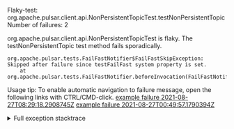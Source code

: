         
Flaky-test: org.apache.pulsar.client.api.NonPersistentTopicTest.testNonPersistentTopic
Number of failures: 2

org.apache.pulsar.client.api.NonPersistentTopicTest is flaky. The testNonPersistentTopic test method fails sporadically.

```
org.apache.pulsar.tests.FailFastNotifier$FailFastSkipException: Skipped after failure since testFailFast system property is set.
	at org.apache.pulsar.tests.FailFastNotifier.beforeInvocation(FailFastNotifier.java:88)

```

Usage tip: To enable automatic navigation to failure message, open the following links with CTRL/CMD-click.
[example failure 2021-08-27T08:29:18.2908745Z](https://github.com/apache/pulsar/runs/3441181143?check_suite_focus=true#step:9:1492)
[example failure 2021-08-27T00:49:57.1790394Z](https://github.com/apache/pulsar/runs/3438608157?check_suite_focus=true#step:9:1488)


<details>
<summary>Full exception stacktrace</summary>
<code><pre>
org.apache.pulsar.tests.FailFastNotifier$FailFastSkipException: Skipped after failure since testFailFast system property is set.
	at org.apache.pulsar.tests.FailFastNotifier.beforeInvocation(FailFastNotifier.java:88)

</pre></code>
</details>

